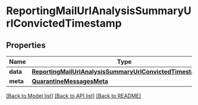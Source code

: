 # ReportingMailUrlAnalysisSummaryUrlConvictedTimestamp

## Properties
Name | Type | Description | Notes
------------ | ------------- | ------------- | -------------
**data** | [**ReportingMailUrlAnalysisSummaryUrlConvictedTimestampData**](ReportingMailUrlAnalysisSummaryUrlConvictedTimestampData.md) |  | [optional] 
**meta** | [**QuarantineMessagesMeta**](QuarantineMessagesMeta.md) |  | [optional] 

[[Back to Model list]](../README.md#documentation-for-models) [[Back to API list]](../README.md#documentation-for-api-endpoints) [[Back to README]](../README.md)

